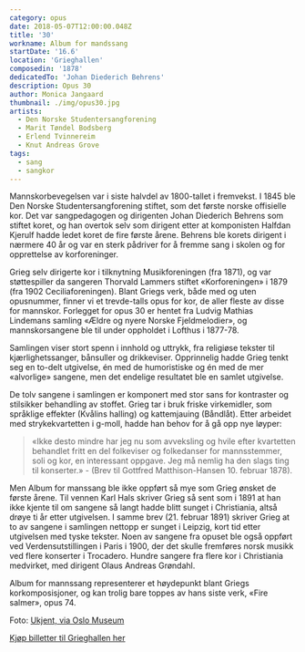 ```yaml
---
category: opus
date: 2018-05-07T12:00:00.048Z
title: '30'
workname: Album for mandssang
startDate: '16.6'
location: 'Grieghallen'
composedin: '1878'
dedicatedTo: 'Johan Diederich Behrens'
description: Opus 30
author: Monica Jangaard
thumbnail: ./img/opus30.jpg
artists:
  - Den Norske Studentersangforening
  - Marit Tøndel Bodsberg
  - Erlend Tvinnereim
  - Knut Andreas Grove
tags:
  - sang
  - sangkor
---
```

Mannskorbevegelsen var i siste halvdel av 1800-tallet i fremvekst. I 1845 ble Den Norske Studentersangforening stiftet, som det første norske offisielle kor. Det var sangpedagogen og dirigenten Johan Diederich Behrens som stiftet koret, og han overtok selv som dirigent etter at komponisten Halfdan Kjerulf hadde ledet koret de fire første årene. Behrens ble korets dirigent i nærmere 40 år og var en sterk pådriver for å fremme sang i skolen og for opprettelse av korforeninger.

Grieg selv dirigerte kor i tilknytning Musikforeningen (fra 1871), og var støttespiller da
sangeren Thorvald Lammers stiftet «Korforeningen» i 1879 (fra 1902 Ceciliaforeningen). Blant Griegs verk, både med og uten opusnummer, finner vi et trevde-talls opus for kor, de aller fleste av disse for mannskor. Forlegget for opus 30 er hentet fra Ludvig Mathias Lindemans samling «Ældre og nyere Norske Fjeldmelodier», og mannskorsangene ble til under oppholdet i Lofthus i 1877-78.

Samlingen viser stort spenn i innhold og uttrykk, fra religiøse tekster til kjærlighetssanger, bånsuller og drikkeviser. Opprinnelig hadde Grieg tenkt seg en to-delt utgivelse, én med de humoristiske og én med de mer «alvorlige» sangene, men det endelige resultatet ble en samlet utgivelse.

De tolv sangene i samlingen er komponert med stor sans for kontraster og stilsikker behandling av stoffet. Grieg tar i bruk friske virkemidler, som språklige effekter (Kvålins halling) og kattemjauing (Båndlåt). Etter arbeidet med strykekvartetten i g-moll, hadde han behov for å gå opp nye løyper:

> «Ikke desto mindre har jeg nu som avveksling og hvile efter kvartetten behandlet fritt en del folkeviser og folkedanser for mannsstemmer, soli og kor, en interessant oppgave. Jeg må nemlig ha den slags ting til konserter.» - (Brev til Gottfred Matthison-Hansen 10. februar 1878).

Men Album for manssang ble ikke oppført så mye som Grieg ønsket de første årene. Til vennen Karl Hals skriver Grieg så sent som i 1891 at han ikke kjente til om sangene så langt hadde blitt sunget i Christiania, altså drøye ti år etter utgivelsen. I samme brev (21. februar 1891) skriver Grieg at to av sangene i samlingen nettopp er sunget i Leipzig, kort tid etter utgivelsen med tyske tekster. Noen av sangene fra opuset ble også oppført ved Verdensutstillingen i Paris i 1900, der det skulle fremføres norsk musikk ved flere konserter i Trocadero. Hundre sangere fra flere kor i Christiania medvirket, med dirigent Olaus Andreas Grøndahl.

Album for mannssang representerer et høydepunkt blant Griegs korkomposisjoner, og kan trolig bare toppes av hans siste verk, «Fire salmer», opus 74.

Foto: <a href="https://commons.wikimedia.org/wiki/File:Johan_Didrik_Behrens.jpg">Ukjent, via Oslo Museum</a>

<div class="button postButton"><a href="http://harmonien.no/konserter-og-billetter/2018/06/grieg-minutt-for-minutt/" target="_blank">Kjøp billetter til Grieghallen her</a></div>
